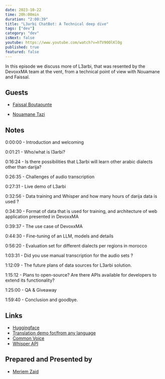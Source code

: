 ```yaml
---
date: 2023-10-22
time: 20h:00min
duration: "2:00:39"
title: "L3arbi ChatBot: A Technical deep dive"
tags: ["dev"]
category: "dev"
isNext: false
youtube: https://www.youtube.com/watch?v=hTV90OlKlOg
published: true
featured: false
---
```


In this episode we discuss more of L3arbi, that was resented by the DevoxxMA team at the vent, from a technical point of view with Nouamane and Faissal.

## Guests

- [Faissal Boutaounte](https://twitter.com/bfaissal)

- [Nouamane Tazi](https://www.linkedin.com/in/nouamanetazi/)

## Notes

0:00:00 - Introduction and welcoming

0:01:21 - Who/what is l3arbi?

0:16:24 - Is there possibilities that L3arbi will learn other arabic dialects other than darija?

0:26:35 - Challenges of audio transcription

0:27:31 - Live demo of L3arbi

0:32:56 - Data training and Whisper and how many hours of darija data is used ?

0:34:30 - Format of data that is used for training, and architecture of web application presented in DevoxxMA

0:39:37 - The use case of DevoxxMA

0:44:30 - Fine-tuning of an LLM, models and details 

0:56:20 - Evaluation set for different dialects per regions in morocco

1:03:31 - Did you use manual transcription for the audio sets ?

1:12:09 - The future plans of data sources for L3arbi solution.

1:15:12 - Plans to open-source? Are there APIs available for developers to extend its functionality?

1:25:00 - QA & Giveaway

1:59:40 - Conclusion and goodbye.

## Links

- [Huggingface](https://huggingface.co/spaces/coqui/xtts)
- [Translation demo for/from any language](https://huggingface.co/spaces/Geonmo/nllb-translation-demo)
- [Common Voice](https://commonvoice.mozilla.org/)
- [Whisper API](https://whisperapi.com/)


## Prepared and Presented by

- [Meriem Zaid](https://twitter.com/_iMeriem)
